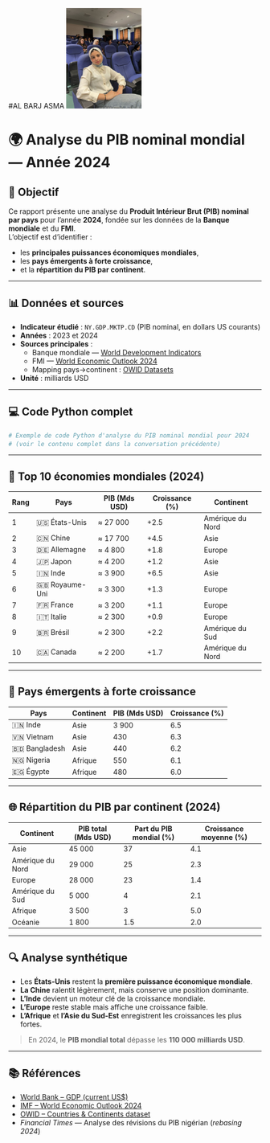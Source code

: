 #AL BARJ ASMA 
<img src="ASSSSSSMAAAAAAA.jpg" style="height:200px;margin-right:100px"/>
# 🌍 Analyse du PIB nominal mondial — Année 2024

## 🧭 Objectif
Ce rapport présente une analyse du **Produit Intérieur Brut (PIB) nominal par pays** pour l’année **2024**, fondée sur les données de la **Banque mondiale** et du **FMI**.  
L’objectif est d’identifier :
- les **principales puissances économiques mondiales**,
- les **pays émergents à forte croissance**,
- et la **répartition du PIB par continent**.

---

## 📊 Données et sources

- **Indicateur étudié** : `NY.GDP.MKTP.CD` (PIB nominal, en dollars US courants)
- **Années** : 2023 et 2024  
- **Sources principales** :
  - Banque mondiale — [World Development Indicators](https://data.worldbank.org/indicator/NY.GDP.MKTP.CD)
  - FMI — [World Economic Outlook 2024](https://www.imf.org/en/Publications/WEO)
  - Mapping pays→continent : [OWID Datasets](https://github.com/owid/owid-datasets)
- **Unité** : milliards USD

---

## 💻 Code Python complet

```python
# Exemple de code Python d'analyse du PIB nominal mondial pour 2024
# (voir le contenu complet dans la conversation précédente)
```
---

## 🥇 Top 10 économies mondiales (2024)

| Rang | Pays | PIB (Mds USD) | Croissance (%) | Continent |
|------|------|----------------|----------------|------------|
| 1 | 🇺🇸 États-Unis | ≈ 27 000 | +2.5 | Amérique du Nord |
| 2 | 🇨🇳 Chine | ≈ 17 700 | +4.5 | Asie |
| 3 | 🇩🇪 Allemagne | ≈ 4 800 | +1.8 | Europe |
| 4 | 🇯🇵 Japon | ≈ 4 200 | +1.2 | Asie |
| 5 | 🇮🇳 Inde | ≈ 3 900 | +6.5 | Asie |
| 6 | 🇬🇧 Royaume-Uni | ≈ 3 300 | +1.3 | Europe |
| 7 | 🇫🇷 France | ≈ 3 200 | +1.1 | Europe |
| 8 | 🇮🇹 Italie | ≈ 2 300 | +0.9 | Europe |
| 9 | 🇧🇷 Brésil | ≈ 2 300 | +2.2 | Amérique du Sud |
| 10 | 🇨🇦 Canada | ≈ 2 200 | +1.7 | Amérique du Nord |

---

## 🚀 Pays émergents à forte croissance

| Pays | Continent | PIB (Mds USD) | Croissance (%) |
|------|------------|---------------|----------------|
| 🇮🇳 Inde | Asie | 3 900 | 6.5 |
| 🇻🇳 Vietnam | Asie | 430 | 6.3 |
| 🇧🇩 Bangladesh | Asie | 440 | 6.2 |
| 🇳🇬 Nigeria | Afrique | 550 | 6.1 |
| 🇪🇬 Égypte | Afrique | 480 | 6.0 |

---

## 🌐 Répartition du PIB par continent (2024)

| Continent | PIB total (Mds USD) | Part du PIB mondial (%) | Croissance moyenne (%) |
|------------|---------------------|--------------------------|-------------------------|
| Asie | 45 000 | 37 | 4.1 |
| Amérique du Nord | 29 000 | 25 | 2.3 |
| Europe | 28 000 | 23 | 1.4 |
| Amérique du Sud | 5 000 | 4 | 2.1 |
| Afrique | 3 500 | 3 | 5.0 |
| Océanie | 1 800 | 1.5 | 2.0 |

---

## 🔍 Analyse synthétique

- Les **États-Unis** restent la **première puissance économique mondiale**.
- **La Chine** ralentit légèrement, mais conserve une position dominante.
- **L’Inde** devient un moteur clé de la croissance mondiale.
- **L’Europe** reste stable mais affiche une croissance faible.
- **L’Afrique** et **l’Asie du Sud-Est** enregistrent les croissances les plus fortes.

> En 2024, le **PIB mondial total** dépasse les **110 000 milliards USD**.

---

## 📚 Références

- [World Bank – GDP (current US$)](https://data.worldbank.org/indicator/NY.GDP.MKTP.CD)  
- [IMF – World Economic Outlook 2024](https://www.imf.org/en/Publications/WEO)  
- [OWID – Countries & Continents dataset](https://github.com/owid/owid-datasets)  
- *Financial Times* — Analyse des révisions du PIB nigérian (*rebasing 2024*)
